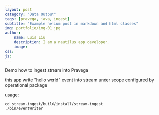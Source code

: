 ```yaml
---
layout: post
category: "Data Output"
tags: [pravega, java, ingest]
subtitle: "Example helium post in markdown and html classes"
img: portfolio/img-01.jpg
author: 
    name: Luis Liu
    description: I am a nautilus app developer.
    image:
css: 
js: 
---
```


Demo how to ingest stream into Pravega
<!--more-->

this app write "hello world" event into stream under scope configured by operational package

usage:
```
cd stream-ingest/build/install/stream-ingest
./bin/eventWriter
```
